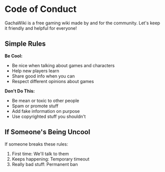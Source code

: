 # Code of Conduct

GachaWiki is a free gaming wiki made by and for the community. Let's keep it
friendly and helpful for everyone!

## Simple Rules

**Be Cool:**

- Be nice when talking about games and characters
- Help new players learn
- Share good info when you can
- Respect different opinions about games

**Don't Do This:**

- Be mean or toxic to other people
- Spam or promote stuff
- Add fake information on purpose
- Use copyrighted stuff you shouldn't

## If Someone's Being Uncool

If someone breaks these rules:

1. First time: We'll talk to them
2. Keeps happening: Temporary timeout
3. Really bad stuff: Permanent ban
